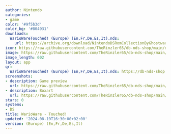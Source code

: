```yaml
---
author: Nintendo
categories:
- game
color: '#9f5b3d'
color_bg: '#804931'
downloads:
  WarioWareTouched! (Europe) (En,Fr,De,Es,It).nds:
    url: https://archive.org/download/NintendoDSRomCollectionByGhostware/WarioWareTouched%21%20%28Europe%29%20%28En%2CFr%2CDe%2CEs%2CIt%29.nds
icon: https://raw.githubusercontent.com/TheRinzler65/db-nds-shop/main/docs/assets/images/icons/wariowaretouched.png
image: https://raw.githubusercontent.com/TheRinzler65/db-nds-shop/main/docs/assets/images/icons/wariowaretouched.png
image_length: 602
layout: app
qr:
  WarioWareTouched! (Europe) (En,Fr,De,Es,It).nds: https://db-nds-shop.fr/assets/images/qr/wariowaretouched-europe-enfrdeesit-nds.png
screenshots:
- description: Game preview
  url: https://raw.githubusercontent.com/TheRinzler65/db-nds-shop/main/docs/assets/images/screenshots/wariowaretouched/wariowaretouched.png
- description: Boxart
  url: https://raw.githubusercontent.com/TheRinzler65/db-nds-shop/main/docs/assets/images/boxart/WarioWareTouched!%20(Europe)%20(En%2CFr%2CDe%2CEs%2CIt).nds.png
stars: 0
systems:
- DS
title: WarioWare - Touched!
updated: '2024-08-10T16:30:00+02:00'
version: (Europe) (En,Fr,De,Es,It)
---
```

